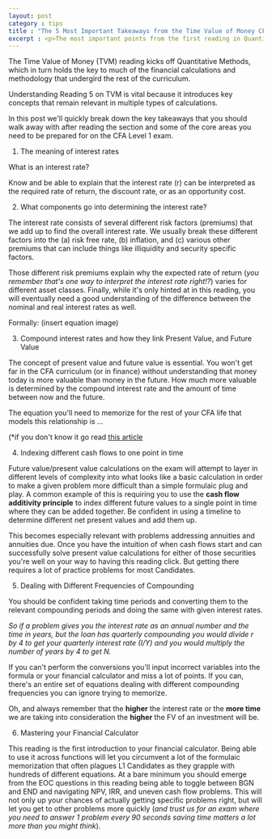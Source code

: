 ```yaml
---
layout: post
category : tips
title : "The 5 Most Important Takeaways from the Time Value of Money CFA Level 1 Reading"
excerpt : <p>The most important points from the first reading in Quantitative Methods distilled into five keys.</p>
--- 
```


The Time Value of Money (TVM) reading kicks off Quantitative Methods, which in turn holds the key to much of the financial calculations and methodology that undergird the rest of the curriculum. 

Understanding Reading 5 on TVM is vital because it introduces key concepts that remain relevant in multiple types of calculations.

In this post we'll quickly break down the key takeaways that you should walk away with after reading the section and some of the core areas you need to be prepared for on the CFA Level 1 exam.

1. The meaning of interest rates

What is an interest rate?

Know and be able to explain that the interest rate (r) can be interpreted as the required rate of return, the discount rate, or as an opportunity cost.

2. What components go into determining the interest rate?

The interest rate consists of several different risk factors (premiums) that we add up to find the overall interest rate. We usually break these different factors into the (a) risk free rate, (b) inflation, and (c) various other premiums that can include things like illiquidity and security specific factors. 

Those different risk premiums explain why the expected rate of return (*you remember that's one way to interpret the interest rate right!?*) varies for different asset classes. Finally, while it's only hinted at in this reading, you will eventually need a good understanding of the difference between the nominal and real interest rates as well.

Formally: (insert equation image)

3. Compound interest rates and how they link Present Value, and Future Value

The concept of present value and future value is essential. You won't get far in the CFA curriculum (or in finance) without understanding that money today is more valuable than money in the future. How much more valuable is determined by the compound interest rate and the amount of time between now and the future. 

The equation you'll need to memorize for the rest of your CFA life that models this relationship is ...

(*if you don't know it go read [this article](https://www.mathsisfun.com/money/compound-interest.html) 

4. Indexing different cash flows to one point in time

Future value/present value calculations on the exam will attempt to layer in different levels of complexity into what looks like a basic calculation in order to make a given problem more difficult than a simple formulaic plug and play. A common example of this is requiring you to use the **cash flow additivity principle** to index different future values to a single point in time where they can be added together. Be confident in using a timeline to determine different net present values and add them up.

This becomes especially relevant with problems addressing annuities and annuities due. Once you have the intuition of when cash flows start and can successfully solve present value calculations for either of those securities you're well on your way to having this reading click. But getting there requires a lot of practice problems for most Candidates.

5. Dealing with Different Frequencies of Compounding

 You should be confident taking time periods and converting them to the relevant compounding periods and doing the same with given interest rates. 

*So if a problem gives you the interest rate as an annual number and the time in years, but the loan has quarterly compounding you would divide r by 4 to get your quarterly interest rate (I/Y) and you would multiply the number of years by 4 to get N.* 

 If you can't perform the conversions you'll input incorrect variables into the formula or your financial calculator and miss a lot of points. If you can, there's an entire set of equations dealing with different compounding frequencies you can ignore trying to memorize.

 Oh, and always remember that the __higher__ the interest rate or the __more time__ we are taking into consideration the __higher__ the FV of an investment will be.

6. Mastering your Financial Calculator 

This reading is the first introduction to your financial calculator. Being able to use it across functions will let you circumvent a lot of the formulaic memorization that often plagues L1 Candidates as they grapple with hundreds of different equations. At a bare minimum you should emerge from the EOC questions in this reading being able to toggle between BGN and END and navigating NPV, IRR, and uneven cash flow problems. This will not only up your chances of actually getting specific problems right, but will let you get to other problems more quickly (*and trust us for an exam where you need to answer 1 problem every 90 seconds saving time matters a lot more than you might think*).
